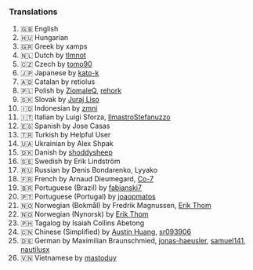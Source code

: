 ### Translations
1. 🇬🇧 English
2. 🇭🇺 Hungarian
3. 🇬🇷 Greek by xamps
4. 🇳🇱 Dutch by [tlmnot](https://github.com/tlmnot)
5. 🇨🇿 Czech by [tomo90](https://github.com/tomo90)
6. 🇯🇵 Japanese by [kato-k](https://github.com/kato-k)
7. 🇦🇩 Catalan by retiolus
8. 🇵🇱 Polish by [ZiomaleQ](https://github.com/ZiomaleQ), [rehork](https://github.com/rehork)
9. 🇸🇰 Slovak by [Juraj Liso](https://github.com/LiJu09)
10. 🇮🇩 Indonesian by [zmni](https://github.com/zmni)
11. 🇮🇹 Italian by Luigi Sforza, [IlmastroStefanuzzo](https://github.com/IlmastroStefanuzzo)
12. 🇪🇸 Spanish by Jose Casas
13. 🇹🇷 Turkish by Helpful User
14. 🇺🇦 Ukrainian by Alex Shpak
15. 🇩🇰 Danish by [shoddysheep](https://github.com/shoddysheep)
16. 🇸🇪 Swedish by Erik Lindström
17. 🇷🇺 Russian by Denis Bondarenko, Lyyako
18. 🇫🇷 French by Arnaud Dieumegard, [Co-7](https://github.com/Co-7)
19. 🇧🇷 Portuguese (Brazil) by [fabianski7](https://github.com/fabianski7)
20. 🇵🇹 Portuguese (Portugal) by [joaopmatos](https://github.com/joaopmatos)
21. 🇳🇴 Norwegian (Bokmål) by Fredrik Magnussen, [Erik Thom](https://github.com/erikthm)
22. 🇳🇴 Norwegian (Nynorsk) by [Erik Thom](https://github.com/erikthm)
23. 🇵🇭 Tagalog by Isaiah Collins Abetong
24. 🇨🇳 Chinese (Simplified) by [Austin Huang](https://github.com/austinhuang0131), [sr093906](https://github.com/sr093906)
25. 🇩🇪 German by Maximilian Braunschmied, [jonas-haeusler](https://github.com/jonas-haeusler),
[samuel141](https://github.com/samuel141), [nautilusx](https://github.com/nautilusx)
26. 🇻🇳 Vietnamese by [mastoduy](https://github.com/mastoduy)